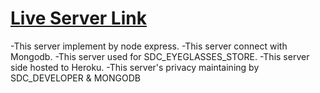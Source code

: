 # [Live Server Link](https://glacial-chamber-66798.herokuapp.com/)

-This server implement by node express.
-This server connect with Mongodb.
-This server used for SDC_EYEGLASSES_STORE.
-This server side hosted to Heroku.
-This server's privacy maintaining by SDC_DEVELOPER & MONGODB
